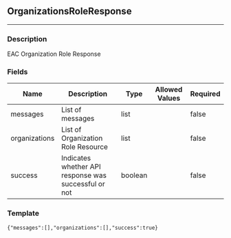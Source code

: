 ## OrganizationsRoleResponse
---
### Description
EAC Organization Role Response
### Fields
| Name | Description | Type | Allowed Values | Required |
| ---- | ----------- | ---- | -------------- | -------- |
| messages | List of messages | list |  | false |
| organizations | List of Organization Role Resource | list |  | false |
| success | Indicates whether API response was successful or not | boolean |  | false |
### Template
```
{"messages":[],"organizations":[],"success":true}
```

